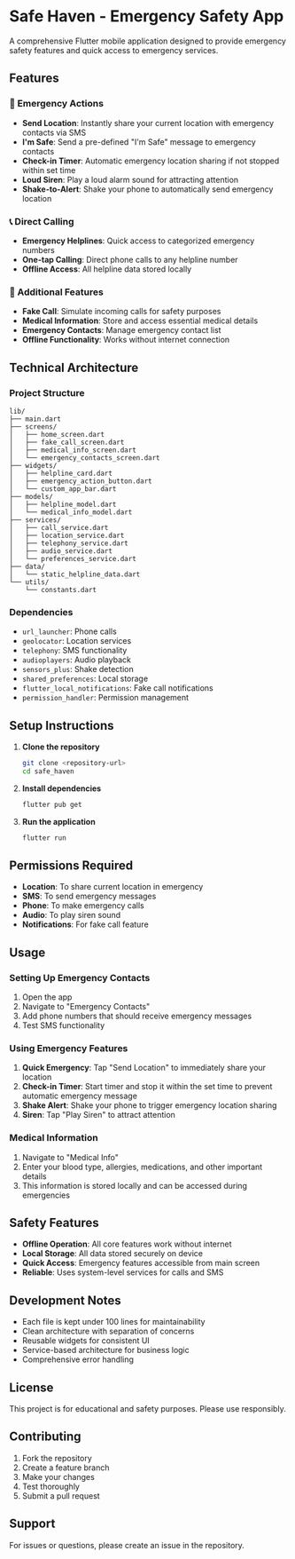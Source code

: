 # Safe Haven - Emergency Safety App

A comprehensive Flutter mobile application designed to provide emergency safety features and quick access to emergency services.

## Features

### 🚨 Emergency Actions
- **Send Location**: Instantly share your current location with emergency contacts via SMS
- **I'm Safe**: Send a pre-defined "I'm Safe" message to emergency contacts
- **Check-in Timer**: Automatic emergency location sharing if not stopped within set time
- **Loud Siren**: Play a loud alarm sound for attracting attention
- **Shake-to-Alert**: Shake your phone to automatically send emergency location

### 📞 Direct Calling
- **Emergency Helplines**: Quick access to categorized emergency numbers
- **One-tap Calling**: Direct phone calls to any helpline number
- **Offline Access**: All helpline data stored locally

### 📱 Additional Features
- **Fake Call**: Simulate incoming calls for safety purposes
- **Medical Information**: Store and access essential medical details
- **Emergency Contacts**: Manage emergency contact list
- **Offline Functionality**: Works without internet connection

## Technical Architecture

### Project Structure
```
lib/
├── main.dart
├── screens/
│   ├── home_screen.dart
│   ├── fake_call_screen.dart
│   ├── medical_info_screen.dart
│   └── emergency_contacts_screen.dart
├── widgets/
│   ├── helpline_card.dart
│   ├── emergency_action_button.dart
│   └── custom_app_bar.dart
├── models/
│   ├── helpline_model.dart
│   └── medical_info_model.dart
├── services/
│   ├── call_service.dart
│   ├── location_service.dart
│   ├── telephony_service.dart
│   ├── audio_service.dart
│   └── preferences_service.dart
├── data/
│   └── static_helpline_data.dart
└── utils/
    └── constants.dart
```

### Dependencies
- `url_launcher`: Phone calls
- `geolocator`: Location services
- `telephony`: SMS functionality
- `audioplayers`: Audio playback
- `sensors_plus`: Shake detection
- `shared_preferences`: Local storage
- `flutter_local_notifications`: Fake call notifications
- `permission_handler`: Permission management

## Setup Instructions

1. **Clone the repository**
   ```bash
   git clone <repository-url>
   cd safe_haven
   ```

2. **Install dependencies**
   ```bash
   flutter pub get
   ```

3. **Run the application**
   ```bash
   flutter run
   ```

## Permissions Required

- **Location**: To share current location in emergency
- **SMS**: To send emergency messages
- **Phone**: To make emergency calls
- **Audio**: To play siren sound
- **Notifications**: For fake call feature

## Usage

### Setting Up Emergency Contacts
1. Open the app
2. Navigate to "Emergency Contacts"
3. Add phone numbers that should receive emergency messages
4. Test SMS functionality

### Using Emergency Features
1. **Quick Emergency**: Tap "Send Location" to immediately share your location
2. **Check-in Timer**: Start timer and stop it within the set time to prevent automatic emergency message
3. **Shake Alert**: Shake your phone to trigger emergency location sharing
4. **Siren**: Tap "Play Siren" to attract attention

### Medical Information
1. Navigate to "Medical Info"
2. Enter your blood type, allergies, medications, and other important details
3. This information is stored locally and can be accessed during emergencies

## Safety Features

- **Offline Operation**: All core features work without internet
- **Local Storage**: All data stored securely on device
- **Quick Access**: Emergency features accessible from main screen
- **Reliable**: Uses system-level services for calls and SMS

## Development Notes

- Each file is kept under 100 lines for maintainability
- Clean architecture with separation of concerns
- Reusable widgets for consistent UI
- Service-based architecture for business logic
- Comprehensive error handling

## License

This project is for educational and safety purposes. Please use responsibly.

## Contributing

1. Fork the repository
2. Create a feature branch
3. Make your changes
4. Test thoroughly
5. Submit a pull request

## Support

For issues or questions, please create an issue in the repository.